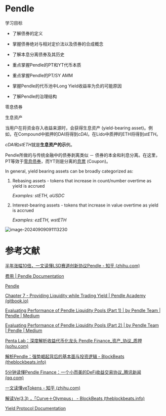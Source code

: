 # Pendle

学习目标

- 了解债券的定义
- 掌握债券绝对与相对定价法以及债券的合成概念

- 了解本息分离债券及其历史

- 重点掌握Pendle的PT和YT代币本质

- 重点掌握Pendle的PT/SY AMM

- 掌握Pendle的代币池中Long Yield收益率为负的可能原因

- 了解Pendle的治理结构

  





零息债券

生息资产

当用户在将资金存入收益来源时，会获得生息资产 (yield-bearing asset)。例如，在Compound中抵押的DAI将得到*cDAI*。在Lido中质押的ETH将得到*stETH*。

*cDAI*和*stETH*就是**生息资产的示**例。

Pendle所做的与传统金融中的债券剥离类似 － 债券的本金和利息分离。在这里，PT等效于[零息债券](https://www.investopedia.com/terms/z/zero-couponbond.asp/)，而YT则是分离的[息票](https://www.investopedia.com/terms/c/coupon.asp/) (Coupon)。



In general, yield bearing assets can be broadly categorized as:

1. Rebasing assets - tokens that increase in count/number overtime as yield is accrued

   *Examples: stETH, aUSDC*

2. Interest-bearing assets - tokens that increase in value overtime as yield is accrued

   *Examples: ezETH, wstETH*



![image-20240909091113230](./C:/Users/Ze%27Y/AppData/Roaming/Typora/typora-user-images/image-20240909091113230.png)



# 参考文献

[半年涨幅10倍，一文读懂LSD赛道创新协议Pendle - 知乎 (zhihu.com)](https://zhuanlan.zhihu.com/p/634372845)

[费用 | Pendle Documentation](https://docs.pendle.finance/cn/Home)

[Pendle](https://app.pendle.finance/trade/education/learn)

[Chapter 7 - Providing Liquidity while Trading Yield | Pendle Academy (gitbook.io)](https://pendle.gitbook.io/pendle-academy/yield-trading-deep-dives/chapter-7-providing-liquidity-while-trading-yield)

[Evaluating Performance of Pendle Liquidity Pools (Part 1) | by Pendle Team | Pendle | Medium](https://medium.com/pendle/evaluating-performance-of-pendle-liquidity-pools-part-1-f81e6957837d)

[Evaluating Performance of Pendle Liquidity Pools (Part 2) | by Pendle Team | Pendle | Medium](https://medium.com/pendle/evaluating-performance-of-pendle-liquidity-pools-part-2-3d085872a603)

[Penta Lab：深度解析收益代币化龙头 Pendle Finance_资产_协议_质押 (sohu.com)](https://www.sohu.com/a/755396891_121118710)

[解析Pendle：强势崛起背后的基本面与投资逻辑 - BlockBeats (theblockbeats.info)](https://www.theblockbeats.info/news/52784)

[5分钟读懂Pendle Finance：一个小而美的DeFi收益交易协议_腾讯新闻 (qq.com)](https://new.qq.com/rain/a/20230313A03OW400)

[一文读懂veTokens - 知乎 (zhihu.com)](https://zhuanlan.zhihu.com/p/469226393)

[解读Ve(3,3) ，「Curve＋Olympus」 - BlockBeats (theblockbeats.info)](https://www.theblockbeats.info/news/28998)

[Yield Protocol Documentation](https://docs.yieldprotocol.com/#/)